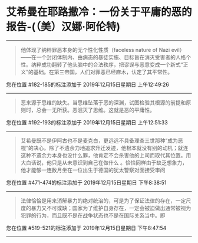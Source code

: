 # 艾希曼在耶路撒冷：一份关于平庸的恶的报告-(（美）汉娜·阿伦特)

---

> 他体现了纳粹罪恶本身的无个性化性质（faceless nature of Nazi evil）——在一个封闭体制内、由病态的暴徒实施、目标旨在消灭受害者的人格个性。纳粹成功翻转了他头脑中的合法秩序，把谬误与恶意变成一个新式“正义”的基础。在第三帝国，人们对罪恶已经麻木，认定了其平常性。

您在位置 #182-185的标注添加于 2019年12月15日星期日 上午12:49:26

---

> 恶来源于思维的缺失。当思维坠落于恶的深渊，试图检验其根源的前提和原则时，总会一无所获。恶泯灭了思维。这就是恶的平庸性。

您在位置 #192-193的标注添加于 2019年12月15日星期日 上午12:51:33

---

> 艾希曼既不是伊阿古也不是麦克白，更远远不具备理查三世那种“成为恶棍”的决心。除了不遗余力地追求升迁发迹，他根本就没有别的动机；就连这种不遗余力本身也没什么罪，他肯定不会杀害他的上司而取代其位置。用大白话说，他只是从未意识到自己在做什么 。恰恰同样由于缺乏想象力，他才能够一连数月坐在一位出生于德国的犹太警察对面接受审问

您在位置 #471-474的标注添加于 2019年12月15日星期日 下午8:38:51

---

> 法律恰恰是用来消解暴力的绝对统治的，可是为了保证法律的存在，一定尺度的暴力又不可或缺；国家为了维护自身存在，一定会被迫做出通常被视为犯罪的行为，而且既不是在战争状态也不是在国际关系当中。即

您在位置 #519-521的标注添加于 2019年12月15日星期日 下午8:47:54

---

